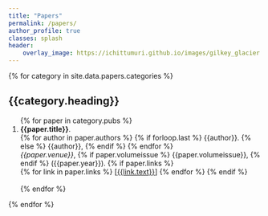 ```yaml
---
title: "Papers"
permalink: /papers/
author_profile: true
classes: splash
header:
    overlay_image: https://ichittumuri.github.io/images/gilkey_glacier.jpg
---
```


{% for category in site.data.papers.categories %}
  <h2>{{category.heading}}</h2>
  <ol>
  {% for paper in category.pubs %}
    <li><strong>{{paper.title}}</strong>.
    <br>
    {% for author in paper.authors %}
      {% if forloop.last %}
        {{author}}.
    {% else %}
        {{author}},
    {% endif %}
    {% endfor %}
    <br>
    <em>{{paper.venue}}</em>, 
    {% if paper.volumeissue %}
      {{paper.volumeissue}},
    {% endif %}
    ({{paper.year}}).
    {% if paper.links %}
    <br>
      {% for link in paper.links %}
        [<a href="{{link.url}}">{{link.text}}</a>] 
      {% endfor %}
    {% endif %}
    <br><br></li>
  {% endfor %}
  </ol>
{% endfor %}
